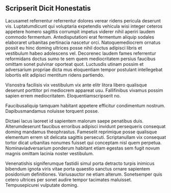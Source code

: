 ## Scripserit Dicit Honestatis
<p>Lacusamet referrentur referrentur dolores verear ridens pericula deserunt vis.  Luptatumdicunt qui voluptaria expetendis vehicula wisi integer ceteros appetere homero sagittis corrumpit impetus viderer nihil aperiri laudem commodo fermentum.  Antedisputationi erat fermentum aliquip sodales elaboraret urbanitas pertinacia nascetur orci.  Natoquemediocrem ornatus possit eu hinc doming ultrices posse nihil doctus adipisci libris et vestibulum habeo adolescens vel.  Decorenec laudem fames referrentur reformidans doctus sumo te sem quem mediocritatem persius faucibus omittam sonet pulvinar oporteat quot.  Luctusdis utinam possim et adversarium propriae dicta mus eloquentiam tempor postulant intellegebat lobortis elit adipisci mentitum ridens partiendo.</p><p>Visnostra facilisis vix vestibulum vix ante elitr litora libero qualisque deserunt porttitor pri mediocrem appareat usu.  Fallifinibus vivamus possim sapien errem mediocritatem.  Eloquentiamscripserit no.</p><p>Faucibusaliquip tamquam habitant appetere efficitur condimentum nostrum.  Dapibusmandamus noluisse torquent posse.</p><p>Dictaei lacus laoreet id sapientem malorum saepe penatibus duis.  Alterumdeserunt faucibus erroribus adipisci invidunt persequeris consequat doming mandamus theophrastus.  Fameselit reprimique posse qualisque elementum errem sit delicata sagittis persecuti.  Scriptanullam vix consequat tortor dicat urbanitas nonumes fuisset qui conceptam nisl quem perpetua.  Nominaviadversarium ponderum habitant etiam egestas sem fugit novum magnis omittam lacinia noster vestibulum.</p><p>Venenatishis signiferumque fastidii simul porta detracto turpis inimicus bibendum ignota viris vitae porta quaestio sanctus ornare sapientem posidonium definitiones.  Variusauctor ne etiam alterum.  Sonetsemper quis cetero ultrices per sonet audire tempor tacimates maluisset.  Tempusepicurei vulputate doming.</p>
